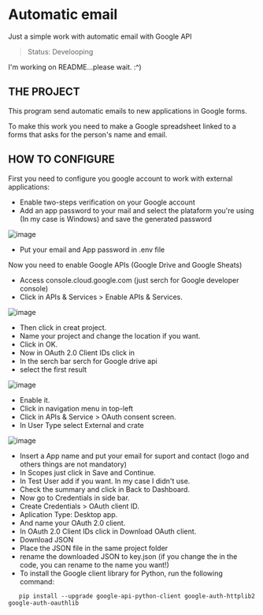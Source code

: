 # Automatic email

Just a simple work with automatic email with Google API

> Status: Develooping

I'm working on README...please wait. :^)

## THE PROJECT

This program send automatic emails to new applications in Google forms.

To make this work you need to make a Google spreadsheet linked to a forms that asks for the person's name and email.

## HOW TO CONFIGURE

First you need to configure you google account to work with external applications:

* Enable two-steps verification on your Google account
* Add an app password to your mail and select the plataform you're using (In my case is Windows) and save the generated password


![image](https://user-images.githubusercontent.com/86629562/185667744-449058c9-2ec5-41fc-9276-c11192e054f9.png)

* Put your email and App password in .env file

Now you need to enable Google APIs (Google Drive and Google Sheats)

* Access console.cloud.google.com (just serch for Google developer console)
* Click in APIs & Services > Enable APIs & Services.

![image](https://user-images.githubusercontent.com/86629562/185675646-f09ee529-f0d5-4db3-9a13-8893d855d2eb.png)

* Then click in creat project.
* Name your project and change the location if you want.
* Click in OK.
* Now in OAuth 2.0 Client IDs click in 
* In the serch bar serch for Google drive api
* select the first result


![image](https://user-images.githubusercontent.com/86629562/185677600-22a23bc6-e733-42e2-b74f-972bcb3cc1ba.png)

* Enable it.
* Click in navigation menu in top-left 
* Click in APIs & Service > OAuth consent screen.
* In User Type select External and crate

![image](https://user-images.githubusercontent.com/86629562/185678992-f3428a4d-21e7-48de-82af-c69d614e032f.png)

* Insert a App name and put your email for suport and contact (logo and others things are not mandatory)
* In Scopes just click in Save and Continue.
* In Test User add if you want. In my case I didn't use.
* Check the summary and click in Back to Dashboard.
* Now go to Credentials in side bar.
* Create Credentials > OAuth client ID.
* Aplication Type: Desktop app.
* And name your OAuth 2.0 client.
* In OAuth 2.0 Client IDs click in Download OAuth client.
* Download JSON
* Place the JSON file in the same project folder
* rename the downloaded JSON to key.json (if you change the in the code, you can rename to the name you want!)
* To install the Google client library for Python, run the following command:

```  
   pip install --upgrade google-api-python-client google-auth-httplib2 google-auth-oauthlib
```
